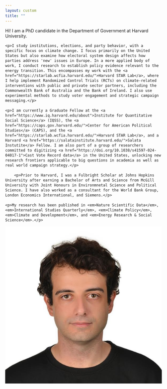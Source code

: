```yaml
---
layout: custom
title: ""
---
```


<div class="bio-container">
  <div class="bio-text">
    <p>Hi! I am a PhD candidate in the Department of Government at Harvard University.</p>

    <p>I study institutions, elections, and party behavior, with a specific focus on climate change. I focus primarily on the United States but also examine how electoral system design affects how parties address 'new' issues in Europe. In a more applied body of work, I conduct research to establish policy evidence relevant to the energy transition. This encompasses my work with the <a href="https://starlab.wcfia.harvard.edu/">Harvard STAR Lab</a>, where I help implement Randomized Control Trials (RCTs) on climate-related interventions with public and private sector partners, including the Commonwealth Bank of Australia and the Bank of Ireland. I also use experimental methods to study voter engagement and strategic campaign messaging.</p>

    <p>I am currently a Graduate Fellow at the <a href="https://www.iq.harvard.edu/about">Institute for Quantitative Social Science</a> (IQSS), the <a href="https://caps.gov.harvard.edu/">Center for American Political Studies</a> (CAPS), and the <a href="https://starlab.wcfia.harvard.edu/">Harvard STAR Lab</a>, and a Harvard <a href="https://salatainstitute.harvard.edu/">Salata Instutite</a> Fellow. I am also part of a group of researchers committed to digitizing <a href="https://doi.org/10.1038/s41597-024-04017-1">Cast Vote Record data</a> in the United States, unlocking new research frontiers applicable to big questions in academia as well as real world campaign strategy.</p>

        <p>Prior to Harvard, I was a Fulbright Scholar at Johns Hopkins University after earning a Bachelor of Arts and Science from McGill University with Joint Honours in Environmnetal Science and Political Science. I have also worked as a consultant for the World Bank Group, London Economics International, and Siemens.</p>

    <p>My research has been published in <em>Nature Scientific Data</em>, <em>International Studies Quarterly</em>, <em>Climate Policy</em>, <em>Climate and Development</em>, and <em>Energy Research & Social Science</em>.</p>
    
</div>

 <div class="bio-photo">
    <img src="/assets/images/headshot2025.jpg" alt="Aleksandra Conevska" />

<div class="is-container-row is-center is-inset-top-8 social-icons">
  <div class="is-inset-8">
    <a href="https://github.com/aconevska" class="is-icon" title="GitHub">
      <i class="fab fa-github fa-2x"></i>
    </a>
  </div>
  <div class="is-inset-8">
    <a href="https://x.com/aleksandracone" class="is-icon" title="Twitter">
      <i class="fab fa-twitter fa-2x"></i>
    </a>
  </div>
  <div class="is-inset-8">
    <a href="https://scholar.google.com/citations?user=9_02_o4AAAAJ&hl=en" class="is-icon" title="Google Scholar">
      <i class="ai ai-google-scholar ai-2x"></i>
    </a>
  </div>
  <div class="is-inset-8">
    <a href="https://www.linkedin.com/in/aleksandra-conevska/" class="is-icon" title="LinkedIn">
      <i class="fab fa-linkedin fa-2x"></i>
    </a>
  </div>
</div>

  
</div>
  
</div>

